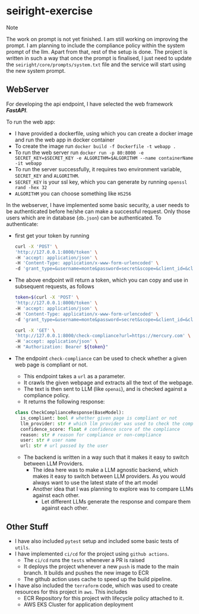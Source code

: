 # seiright-exercise

> [!NOTE]
> The work on prompt is not yet finished. I am still working on improving the prompt. I am planning to include the compliance policy within the system prompt of the llm. Apart from that, rest of the setup is done. The project is written in such a way that once the prompt is finalised, I just need to update the `seiright/core/prompts/system.txt` file and the service will start using the new system prompt.

## WebServer

For developing the api endpoint, I have selected the web framework **_FastAPI_**.

To run the web app:

- I have provided a dockerfile, using which you can create a docker image and run the web app in docker container
- To create the image run `docker build -f Dockerfile -t webapp .`
- To run the web server run `docker run -p 80:8000 -e SECRET_KEY=$SECRET_KEY -e ALGORITHM=$ALGORITHM --name containerName -it webapp`
- To run the server successfully, it requires two environment variable, `SECRET_KEY` and `ALGORITHM`.
- `SECRET_KEY` is your ssl key, which you can generate by running `openssl rand -hex 32`
- `ALGORITHM` you can choose something like `HS256`

In the webserver, I have implemented some basic security, a user needs to be authenticated before he/she can make a successful request. Only those users which are in database (`db.json`) can be authenticated. To authenticate:

- first get your token by running
  ```bash
  curl -X 'POST' \
  'http://127.0.0.1:8000/token' \
  -H 'accept: application/json' \
  -H 'Content-Type: application/x-www-form-urlencoded' \
  -d 'grant_type=&username=monte&password=secret&scope=&client_id=&client_secret='
  ```
- The above endpoint will return a token, which you can copy and use in subsequent requests, as follows

  ```bash
  token=$(curl -X 'POST' \
  'http://127.0.0.1:8000/token' \
  -H 'accept: application/json' \
  -H 'Content-Type: application/x-www-form-urlencoded' \
  -d 'grant_type=&username=monte&password=secret&scope=&client_id=&client_secret=' -s | jq .access_token --raw-output);

  curl -X 'GET' \
  'http://127.0.0.1:8000/check-compliance?url=https://mercury.com' \
  -H 'accept: application/json' \
  -H "Authorization: Bearer ${token}"
  ```

- The endpoint `check-compliance` can be used to check whether a given web page is compliant or not.

  - This endpoint takes a `url` as a parameter.
  - It crawls the given webpage and extracts all the text of the webpage.
  - The text is then sent to LLM (like `openai`), and is checked against a compliance policy.
  - It returns the following response:

  ```python
  class CheckComplianceResponse(BaseModel):
    is_compliant: bool # whether given page is compliant or not
    llm_provider: str # which llm provider was used to check the compliance
    confidence_score: float # confidence score of the compliance
    reason: str # reason for compliance or non-compliance
    user: str # user name
    url: str # url passed by the user
  ```

  - The backend is written in a way such that it makes it easy to switch between LLM Providers.
    - The idea here was to make a LLM agnostic backend, which makes it easy to switch between LLM providers. As you would always want to use the latest state of the art model
    - Another idea that I was planning to explore was to compare LLMs against each other.
      - Let different LLMs generate the response and compare them against each other.

## Other Stuff

- I have also included `pytest` setup and included some basic tests of `utils`.
- I have implemented `ci/cd` for the project using `github actions`.
  - The `ci/cd` runs the `tests` whenever a PR is raised
  - It deploys the project whenever a new `push` is made to the main branch. It builds and pushes the new image to ECR
  - The github action uses cache to speed up the build pipeline.
- I have also included the `terraform` code, which was used to create resources for this project in `aws`. This includes
  - ECR Repository for this project with lifecycle policy attached to it.
  - AWS EKS Cluster for application deployment
